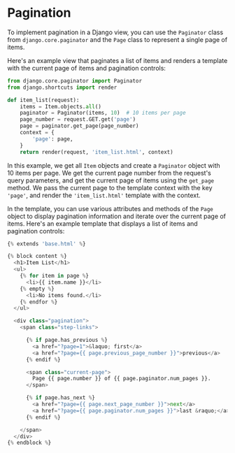 # Pagination

To implement pagination in a Django view, you can use the `Paginator` class from `django.core.paginator` and the `Page` class to represent a single page of items.

Here's an example view that paginates a list of items and renders a template with the current page of items and pagination controls:

```python
from django.core.paginator import Paginator
from django.shortcuts import render

def item_list(request):
    items = Item.objects.all()
    paginator = Paginator(items, 10)  # 10 items per page
    page_number = request.GET.get('page')
    page = paginator.get_page(page_number)
    context = {
        'page': page,
    }
    return render(request, 'item_list.html', context)
```

In this example, we get all `Item` objects and create a `Paginator` object with 10 items per page. We get the current page number from the request's query parameters, and get the current page of items using the `get_page` method. We pass the current page to the template context with the key `'page'`, and render the `'item_list.html'` template with the context.

In the template, you can use various attributes and methods of the `Page` object to display pagination information and iterate over the current page of items. Here's an example template that displays a list of items and pagination controls:

```python
{% extends 'base.html' %}

{% block content %}
  <h1>Item List</h1>
  <ul>
    {% for item in page %}
      <li>{{ item.name }}</li>
    {% empty %}
      <li>No items found.</li>
    {% endfor %}
  </ul>

  <div class="pagination">
    <span class="step-links">

      {% if page.has_previous %}
        <a href="?page=1">&laquo; first</a>
        <a href="?page={{ page.previous_page_number }}">previous</a>
      {% endif %}

      <span class="current-page">
        Page {{ page.number }} of {{ page.paginator.num_pages }}.
      </span>

      {% if page.has_next %}
        <a href="?page={{ page.next_page_number }}">next</a>
        <a href="?page={{ page.paginator.num_pages }}">last &raquo;</a>
      {% endif %}

    </span>
  </div>
{% endblock %}
```